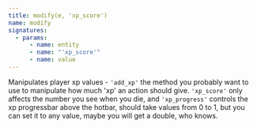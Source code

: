 ```yaml
---
title: modify(e, 'xp_score')
name: modify
signatures:
  - params:
      - name: entity
      - name: "'xp_score'"
      - name: value
---
```


Manipulates player xp values - `'add_xp'` the method you probably want to use to
manipulate how much 'xp' an action should give. `'xp_score'` only affects the
number you see when you die, and `'xp_progress'` controls the xp progressbar
above the hotbar, should take values from 0 to 1, but you can set it to any
value, maybe you will get a double, who knows.

